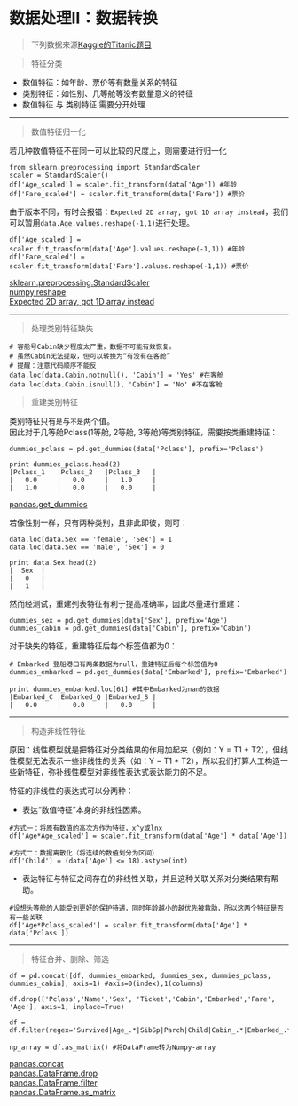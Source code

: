 # 数据处理II：数据转换
> 下列数据来源[Kaggle的Titanic题目](https://www.kaggle.com/prkukunoor/TitanicDataset/data)

> 特征分类

- 数值特征：如年龄、票价等有数量关系的特征
- 类别特征：如性别、几等舱等没有数量意义的特征
- 数值特征 与 类别特征 需要分开处理

--------------
> 数值特征归一化

若几种数值特征不在同一可以比较的尺度上，则需要进行归一化
```
from sklearn.preprocessing import StandardScaler
scaler = StandardScaler()
df['Age_scaled'] = scaler.fit_transform(data['Age']) #年龄
df['Fare_scaled'] = scaler.fit_transform(data['Fare']) #票价
```
由于版本不同，有时会报错：`Expected 2D array, got 1D array instead`，我们可以暂用`data.Age.values.reshape(-1,1)`进行处理。
```
df['Age_scaled'] = scaler.fit_transform(data['Age'].values.reshape(-1,1)) #年龄
df['Fare_scaled'] = scaler.fit_transform(data['Fare'].values.reshape(-1,1)) #票价
```
[sklearn.preprocessing.StandardScaler](http://scikit-learn.org/stable/modules/generated/sklearn.preprocessing.StandardScaler.html)<br>
[numpy.reshape](https://docs.scipy.org/doc/numpy/reference/generated/numpy.reshape.html)<br>
[Expected 2D array, got 1D array instead](http://blog.csdn.net/llx1026/article/details/77940880)

------------------------
> 处理类别特征缺失
```
# 客舱号Cabin缺少程度太严重，数据不可能有效恢复。
# 虽然Cabin无法提取，但可以转换为“有没有在客舱”
# 提醒：注意代码顺序不能反
data.loc[data.Cabin.notnull(), 'Cabin'] = 'Yes' #在客舱
data.loc[data.Cabin.isnull(), 'Cabin'] = 'No' #不在客舱
```
> 重建类别特征

类别特征只有`是`与`不是`两个值。<br>
因此对于几等舱Pclass(1等舱, 2等舱, 3等舱)等类别特征，需要按类重建特征：
```
dummies_pclass = pd.get_dummies(data['Pclass'], prefix='Pclass')

print dummies_pclass.head(2)
|Pclass_1   |Pclass_2   |Pclass_3   |
|   0.0     |   0.0     |   1.0     |
|   1.0     |   0.0     |   0.0     |
```
[pandas.get_dummies](http://pandas.pydata.org/pandas-docs/stable/generated/pandas.get_dummies.html)

若像性别一样，只有两种类别，且非此即彼，则可：
```
data.loc[data.Sex == 'female', 'Sex'] = 1
data.loc[data.Sex == 'male', 'Sex'] = 0

print data.Sex.head(2)
|  Sex  |
|   0   |
|   1   |
```
然而经测试，重建列表特征有利于提高准确率，因此尽量进行重建：
```
dummies_sex = pd.get_dummies(data['Sex'], prefix='Age')
dummies_cabin = pd.get_dummies(data['Cabin'], prefix='Cabin')
```
对于缺失的特征，重建特征后每个标签值都为0：
```
# Embarked 登船港口有两条数据为null，重建特征后每个标签值为0
dummies_embarked = pd.get_dummies(data['Embarked'], prefix='Embarked')

print dummies_embarked.loc[61] #其中Embarked为nan的数据
|Embarked_C |Embarked_Q |Embarked_S |
|   0.0     |   0.0     |   0.0     |
```
---------------
> 构造非线性特征

原因：线性模型就是把特征对分类结果的作用加起来（例如：Y = T1 + T2），但线性模型无法表示一些非线性的关系（如：Y = T1 * T2），所以我们打算人工构造一些新特征，弥补线性模型对非线性表达式表达能力的不足。

特征的非线性的表达式可以分两种：
- 表达“数值特征”本身的非线性因素。
```
#方式一：将原有数值的高次方作为特征，x^y或lnx
df['Age*Age_scaled'] = scaler.fit_transform(data['Age'] * data['Age'])

#方式二：数据离散化（将连续的数值划分为区间）
df['Child'] = (data['Age'] <= 18).astype(int)
```
- 表达特征与特征之间存在的非线性关联，并且这种关联关系对分类结果有帮助。
```
#设想头等舱的人能受到更好的保护待遇，同时年龄越小的越优先被救助，所以这两个特征是否有一些关联
df['Age*Pclass_scaled'] = scaler.fit_transform(data['Age'] * data['Pclass'])
```
----------------------
> 特征合并、删除、筛选
```
df = pd.concat([df, dummies_embarked, dummies_sex, dummies_pclass, dummies_cabin], axis=1) #axis=0(index),1(columns)

df.drop(['Pclass','Name','Sex', 'Ticket','Cabin','Embarked','Fare', 'Age'], axis=1, inplace=True)

df = df.filter(regex='Survived|Age_.*|SibSp|Parch|Child|Cabin_.*|Embarked_.*|Sex_.*|Pclass_.*')

np_array = df.as_matrix() #将DataFrame转为Numpy-array
```
[pandas.concat](http://pandas.pydata.org/pandas-docs/stable/generated/pandas.concat.html)<br>
[pandas.DataFrame.drop](http://pandas.pydata.org/pandas-docs/stable/generated/pandas.DataFrame.drop.html)<br>
[pandas.DataFrame.filter](http://pandas.pydata.org/pandas-docs/stable/generated/pandas.DataFrame.filter.html)<br>
[pandas.DataFrame.as_matrix](http://pandas.pydata.org/pandas-docs/stable/generated/pandas.DataFrame.as_matrix.html)